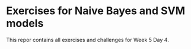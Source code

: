 # Exercises for Naive Bayes and SVM models
This repor contains all exercises and challenges for Week 5 Day 4.

